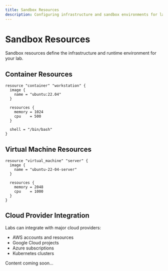 ```yaml
---
title: Sandbox Resources
description: Configuring infrastructure and sandbox environments for labs
---
```


# Sandbox Resources

Sandbox resources define the infrastructure and runtime environment for your lab.

## Container Resources

```hcl
resource "container" "workstation" {
  image {
    name = "ubuntu:22.04"
  }
  
  resources {
    memory = 1024
    cpu    = 500
  }
  
  shell = "/bin/bash"
}
```

## Virtual Machine Resources

```hcl
resource "virtual_machine" "server" {
  image {
    name = "ubuntu-22-04-server"
  }
  
  resources {
    memory = 2048
    cpu    = 1000
  }
}
```

## Cloud Provider Integration

Labs can integrate with major cloud providers:

- AWS accounts and resources
- Google Cloud projects
- Azure subscriptions
- Kubernetes clusters

Content coming soon...